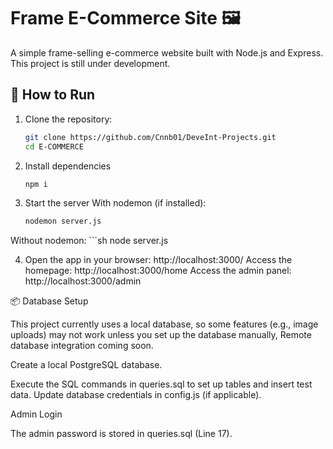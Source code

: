 # Frame E-Commerce Site 🖼️  
A simple frame-selling e-commerce website built with Node.js and Express. This project is still under development.

## 🚀 How to Run  
1. Clone the repository:  
   ```sh
   git clone https://github.com/Cnnb01/DeveInt-Projects.git
   cd E-COMMERCE

2. Install dependencies
   ```sh
   npm i

3. Start the server
With nodemon (if installed): 
    ```sh 
    nodemon server.js
Without nodemon: 
    ```sh 
    node server.js

4. Open the app in your browser:
http://localhost:3000/
Access the homepage: http://localhost:3000/home
Access the admin panel: http://localhost:3000/admin

📦 Database Setup

This project currently uses a local database, so some features (e.g., image uploads) may not work unless you set up the database manually, Remote database integration coming soon.

Create a local PostgreSQL database.

Execute the SQL commands in queries.sql to set up tables and insert test data.
Update database credentials in config.js (if applicable).

Admin Login

The admin password is stored in queries.sql (Line 17).
